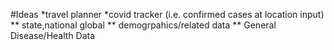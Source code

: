 #Ideas
*travel planner 
 *covid tracker (i.e. confirmed cases at location input)
  ** state,national global
  ** demogrpahics/related data
  ** General Disease/Health Data
